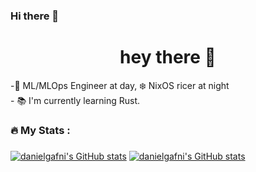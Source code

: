### Hi there 👋

<h1 align="center">hey there 👋</h1>

<p align="left">-👷 ML/MLOps Engineer at day, ❄️ NixOS ricer at night <br>- 📚 I'm currently learning Rust.<br></p>

###

<h3 align="left">🔥 My Stats :</h3>

###

[![danielgafni's GitHub stats](https://github-readme-stats.vercel.app/api?username=danielgafni&show_icons=true&bg_color=eff1f5&text_color=4c4f69&icon_color=8839ef&title_color=179299#gh-light-mode-only)](https://github.com/anuraghazra/github-readme-stats#gh-light-mode-only)
[![danielgafni's GitHub stats](https://github-readme-stats.vercel.app/api?username=danielgafni&show_icons=true&bg_color=1e1e2e&text_color=cdd6f4&icon_color=cba6f7&title_color=94e2d5#gh-dark-mode-only)](https://github.com/anuraghazra/github-readme-stats#gh-dark-mode-only)

###
